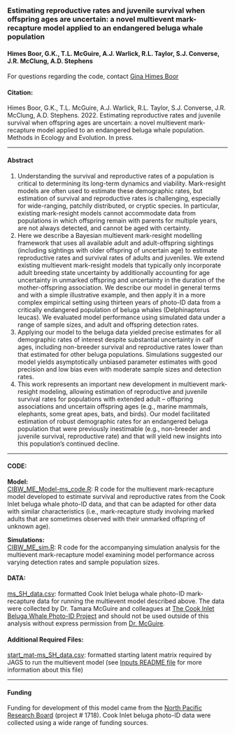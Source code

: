 
<!-- README.md is generated from README.Rmd. Please edit that file -->

### Estimating reproductive rates and juvenile survival when offspring ages are uncertain: a novel multievent mark-recapture model applied to an endangered beluga whale population

#### Himes Boor, G.K., T.L. McGuire, A.J. Warlick, R.L. Taylor, S.J. Converse, J.R. McClung, A.D. Stephens

For questions regarding the code, contact [Gina Himes
Boor](mailto:gkhimesboor@montana.edu)

#### Citation:

Himes Boor, G.K., T.L. McGuire, A.J. Warlick, R.L. Taylor, S.J.
Converse, J.R. McClung, A.D. Stephens. 2022. Estimating reproductive
rates and juvenile survival when offspring ages are uncertain: a novel
multievent mark-recapture model applied to an endangered beluga whale
population. Methods in Ecology and Evolution. In press.

------------------------------------------------------------------------

#### Abstract

1.  Understanding the survival and reproductive rates of a population is
    critical to determining its long-term dynamics and viability.
    Mark-resight models are often used to estimate these demographic
    rates, but estimation of survival and reproductive rates is
    challenging, especially for wide-ranging, patchily distributed, or
    cryptic species. In particular, existing mark-resight models cannot
    accommodate data from populations in which offspring remain with
    parents for multiple years, are not always detected, and cannot be
    aged with certainty.
2.  Here we describe a Bayesian multievent mark-resight modelling
    framework that uses all available adult and adult-offspring
    sightings (including sightings with older offspring of uncertain
    age) to estimate reproductive rates and survival rates of adults and
    juveniles. We extend existing multievent mark-resight models that
    typically only incorporate adult breeding state uncertainty by
    additionally accounting for age uncertainty in unmarked offspring
    and uncertainty in the duration of the mother-offspring association.
    We describe our model in general terms and with a simple
    illustrative example, and then apply it in a more complex empirical
    setting using thirteen years of photo-ID data from a critically
    endangered population of beluga whales (Delphinapterus leucas). We
    evaluated model performance using simulated data under a range of
    sample sizes, and adult and offspring detection rates.
3.  Applying our model to the beluga data yielded precise estimates for
    all demographic rates of interest despite substantial uncertainty in
    calf ages, including non-breeder survival and reproductive rates
    lower than that estimated for other beluga populations. Simulations
    suggested our model yields asymptotically unbiased parameter
    estimates with good precision and low bias even with moderate sample
    sizes and detection rates.
4.  This work represents an important new development in multievent
    mark-resight modeling, allowing estimation of reproductive and
    juvenile survival rates for populations with extended adult –
    offspring associations and uncertain offspring ages (e.g., marine
    mammals, elephants, some great apes, bats, and birds). Our model
    facilitated estimation of robust demographic rates for an endangered
    beluga population that were previously inestimable (e.g.,
    non-breeder and juvenile survival, reproductive rate) and that will
    yield new insights into this population’s continued decline.

------------------------------------------------------------------------

#### CODE:

**Model:**  
[CIBW_ME_Model-ms_code.R](scripts/CIBW_ME_Model-ms_code.R): R code for
the multievent mark-recapture model developed to estimate survival and
reproductive rates from the Cook Inlet beluga whale photo-ID data, and
that can be adapted for other data with similar characteristics (i.e.,
mark-recapture study involving marked adults that are sometimes observed
with their unmarked offspring of unknown age).

**Simulations:**  
[CIBW_ME_sim.R](scripts/CIBW_ME_sim.R): R code for the accompanying
simulation analysis for the multievent mark-recapture model examining
model performance across varying detection rates and sample population
sizes.

#### DATA:

[ms_SH_data.csv](inputs/ms_SH_data.csv): formatted Cook Inlet beluga
whale photo-ID mark-recapture data for running the multievent model
described above. The data were collected by Dr. Tamara McGuire and
colleagues at [The Cook Inlet Beluga Whale Photo-ID
Project](https://www.cookinletbelugas.com/) and should not be used
outside of this analysis without express permission from
[Dr. McGuire](mailto:tamaracookinletbeluga@gmail.com).

#### Additional Required Files:

[start_mat-ms_SH_data.csv](inputs/start_mat-ms_SH_data.csv): formatted
starting latent matrix required by JAGS to run the multievent model (see
[Inputs README file](inputs/README.md) for more information about this
file)

------------------------------------------------------------------------

#### Funding

Funding for development of this model came from the [North Pacific
Research Board](https://www.nprb.org/) (project \# 1718). Cook Inlet
beluga photo-ID data were collected using a wide range of funding
sources.

